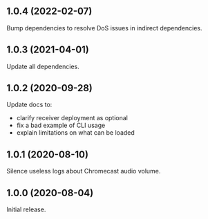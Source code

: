 ## 1.0.4 (2022-02-07)

Bump dependencies to resolve DoS issues in indirect dependencies.

## 1.0.3 (2021-04-01)

Update all dependencies.

## 1.0.2 (2020-09-28)

Update docs to:
 - clarify receiver deployment as optional
 - fix a bad example of CLI usage
 - explain limitations on what can be loaded

## 1.0.1 (2020-08-10)

Silence useless logs about Chromecast audio volume.

## 1.0.0 (2020-08-04)

Initial release.
